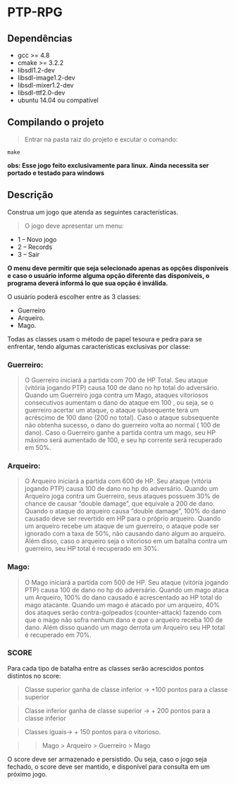# PTP-RPG

## Dependências

* gcc >= 4.8 
* cmake >= 3.2.2
* libsdl1.2-dev
* libsdl-image1.2-dev
* libsdl-mixer1.2-dev
* libsdl-ttf2.0-dev
* ubuntu 14.04 ou compatível

## Compilando o projeto

>Entrar na pasta raiz do projeto e excutar o comando:

    make

**obs: Esse jogo feito exclusivamente para linux. Ainda necessita ser portado e testado para windows**

## Descrição
Construa um jogo que atenda as seguintes características.

>O jogo deve apresentar um menu:

* 1 – Novo jogo
* 2 – Records
* 3 – Sair

**O menu deve permitir que seja selecionado apenas as opções disponíveis e caso o usuário informe alguma opção diferente das disponíveis, o programa deverá informá lo que sua opção é inválida.**


O usuário poderá escolher entre as 3 classes:

* Guerreiro
* Arqueiro.
* Mago.

Todas as classes usam o método de papel tesoura e pedra para se enfrentar, tendo
algumas características exclusivas por classe:

### Guerreiro:
>O Guerreiro iniciará a partida com 700 de HP Total.
Seu ataque (vitória jogando PTP) causa 100 de dano no hp total do adversário.
Quando um Guerreiro joga contra um Mago, ataques vitoriosos consecutivos aumentam o
dano do ataque em 100 , ou seja, se o guerreiro acertar um ataque, o ataque
subsequente terá um acréscimo de 100 dano (200 no total). Caso o ataque subsequente
não obtenha sucesso, o dano do guerreiro volta ao normal ( 100 de dano).
Caso o Guerreiro ganhe a partida contra um mago, seu HP máximo será aumentado de
100, e seu hp corrente será recuperado em 50%.

### Arqueiro:
>O Arqueiro iniciará a partida com 600 de HP.
Seu ataque (vitória jogando PTP) causa 100 de dano no hp do adversário.
Quando um Arqueiro joga contra um Guerreiro, seus ataques possuem 30% de chance de
causar “double damage”, que equivale a 200 de dano. Quando o ataque do arqueiro causa “double damage”, 100% do dano causado deve ser revertido em HP para o próprio
arqueiro.
Quando um arqueiro recebe um ataque de um guerreiro, o ataque pode ser ignorado com
a taxa de 50%, não causando dano algum ao arqueiro. Além disso, caso o arqueiro seja
o vitorioso em um batalha contra um guerreiro, seu HP total é recuperado em 30%.

### Mago:
>O Mago iniciará a partida com 500 de HP.
Seu ataque (vitória jogando PTP) causa 100 de dano no hp do adversário.
Quando um mago ataca um Arqueiro, 100% do dano causado é acrescentado ao HP total
do mago atacante.
Quando um mago é atacado por um arqueiro, 40% dos ataques serão contra-golpeados
(counter-attack) fazendo com que o mago não sofra nenhum dano e que o arqueiro
receba 100 de dano. Além disso quando um mago derrota um Arqueiro seu HP total é
recuperado em 70%.

### SCORE

Para cada tipo de batalha entre as classes serão acrescidos pontos distintos no score:

>Classe superior ganha de classe inferior -> +100 pontos para a classe superior

>Classe inferior ganha de classe superior -> + 200 pontos para a classe inferior

>Classes iguais-> + 150 pontos para o vitorioso.


>>Mago > Arqueiro > Guerreiro > Mago



O score deve ser armazenado e persistido. Ou seja, caso o jogo seja fechado, o score deve ser mantido, e disponível para consulta em um próximo jogo.